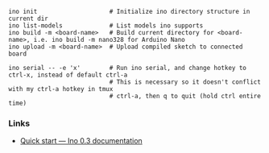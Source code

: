     ino init                    # Initialize ino directory structure in current dir
    ino list-models             # List models ino supports
    ino build -m <board-name>   # Build current directory for <board-name>, i.e. ino build -m nano328 for Arduino Nano
    ino upload -m <board-name>  # Upload compiled sketch to connected board

    ino serial -- -e 'x'        # Run ino serial, and change hotkey to ctrl-x, instead of default ctrl-a
                                # This is necessary so it doesn't conflict with my ctrl-a hotkey in tmux
                                # ctrl-a, then q to quit (hold ctrl entire time)
    
### Links

* [Quick start — Ino 0.3 documentation](http://inotool.org/quickstart)
